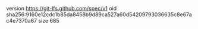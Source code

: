 version https://git-lfs.github.com/spec/v1
oid sha256:9160e12cdc1b85da8458b9d89ca527a60d54209793036635c8e67ac4e7370a67
size 685
